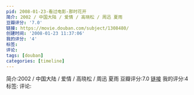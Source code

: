 ```yaml
---
pid: 2008-01-23-看过电影-那时花开
简介: 2002 / 中国大陆 / 爱情 / 高晓松 / 周迅 夏雨
豆瓣评分: '7.0'
链接: https://movie.douban.com/subject/1308480/
创建时间: '2008-01-23 11:37:06'
我的评分: '4'
标签:
评论:
tags: [douban]
categories: [timeline]
---
```

简介:2002 / 中国大陆 / 爱情 / 高晓松 / 周迅 夏雨
豆瓣评分:7.0
[链接](https://movie.douban.com/subject/1308480/)
我的评分:4
标签:
评论:
